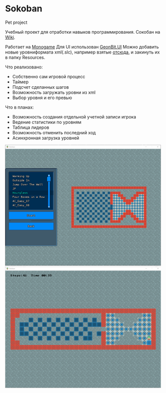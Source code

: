 # Sokoban
Pet project
 
 Учебный проект для отработки навыков программирования.
 Сокобан на [Wiki](https://ru.wikipedia.org/wiki/Sokoban).
 
 Работает на [Monogame](http://www.monogame.net/) Для UI использован [GeonBit.UI](https://github.com/RonenNess/GeonBit.UI)
 Можно добавить новые уровниформата xml(.slc), например взятые [отсюда](http://www.sourcecode.se/sokoban/levels), и закинуть их в папку Resources.
  
 Что реализовано:
  - Собственно сам игровой процесс
  - Таймер
  - Подсчет сделанных шагов
  - Возможность загружать уровни из xml
  - Выбор уровня и его превью
 
 Что в планах:
  - Возможность создания отдельной учетной записи игрока
  - Ведение статистики по уровням 
  - Таблица лидеров
  - Возможность отменить последний ход
  - Асинхронная загрузка уровней
 
![](https://github.com/vladimirsold/Sokoban/blob/master/sokoban1.png)
![](https://github.com/vladimirsold/Sokoban/blob/master/sokoban2.png)
